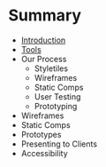 # Summary

* [Introduction](README.md)
* [Tools](tools-introduction.md)
* Our Process
   * Styletiles
   * Wireframes
   * Static Comps
   * User Testing
   * Prototyping
* Wireframes
* Static Comps
* Prototypes
* Presenting to Clients
* Accessibility


